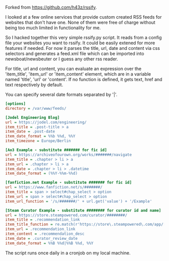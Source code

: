 Forked from https://github.com/h43z/rssify.

I looked at a few online services that provide custom created RSS feeds
for websites that don't have one. None of them were free of charge 
without being too much limited in functionality for me.

So I hacked together this very simple rssify.py script.
It reads from a config file your websites you want to rssify.
It could be easily extened for more features if needed.
For now it parses the title, url, date and content via css selectors and generates
a feed.xml file which can be imported into newsboat/newsbeuter or I guess any
other rss reader.

For title, url and content, you can evaluate an expression over the
'item_title', 'item_url' or 'item_content' element, which are in a variable
named 'title', 'url' or 'content'. If no function is defined, it gets text,
href and text respectively by default.

You can specify several date formats separated by '|'.

```config.ini
[options]
directory = /var/www/feeds/

[Jodel Engineering Blog]
url = https://jodel.com/engineering/
item_title = .post-title > a
item_date = .post-date
item_date_format = %%b %%d, %%Y
item_timezone = Europe/Berlin

[Ao3 Example - substitute ####### for fic id]
url = https://archiveofourown.org/works/#######/navigate
item_title = .chapter > li > a
item_url = .chapter > li > a
item_date = .chapter > li > .datetime
item_date_format = (%%Y-%%m-%%d)

[fanfiction.net Example - substitute ####### for fic id]
url = https://www.fanfiction.net/s/#######/
item_title = span > select#chap_select > option
item_url = span > select#chap_select > option
item_url_function = '/s/#######/' + url.get('value') + '/Example'

[Steam Curator Example - substitute ######## for curator id and name]
url = https://store.steampowered.com/curator/########/
item_title = .recommendation_link
item_title_function = re.match(r'https://store\.steampowered\.com/app/[0-9]+/(.+)/.*', title.get('href')).group(1)
item_url = .recommendation_link
item_content = .recommendation_desc
item_date = .curator_review_date
item_date_format = %%B %%d|%%B %%d, %%Y
```

The script runs once daily in a cronjob on my local machine.
